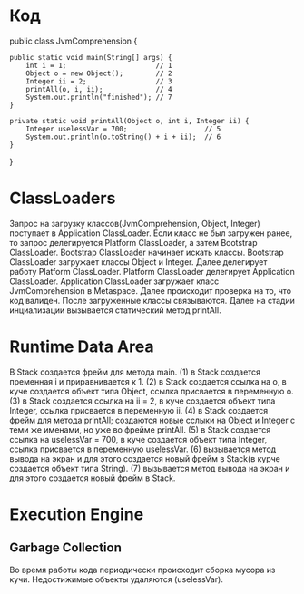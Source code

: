 # Код

public class JvmComprehension {

    public static void main(String[] args) {
        int i = 1;                      // 1
        Object o = new Object();        // 2
        Integer ii = 2;                 // 3
        printAll(o, i, ii);             // 4
        System.out.println("finished"); // 7
    }

    private static void printAll(Object o, int i, Integer ii) {
        Integer uselessVar = 700;                   // 5
        System.out.println(o.toString() + i + ii);  // 6
    }
}

# ClassLoaders

Запрос на загрузку классов(JvmComprehension, Object, Integer) поступает в Application ClassLoader. 
Если класс не был загружен ранее, то запрос делегируется Platform ClassLoader, а затем Bootstrap ClassLoader.
Bootstrap ClassLoader начинает искать классы. 
Bootstrap ClassLoader загружает классы Object и Integer. 
Далее делегирует работу Platform ClassLoader.
Platform ClassLoader делегирует Application ClassLoader.
Application ClassLoader загружает класс JvmComprehension в Metaspace.
Далее происходит проверка на то, что код валиден.
После загруженные классы связываются. 
Далее на стадии инциализации вызывается статический метод printAll.

# Runtime Data Area

В Stack создается фрейм для метода main.
(1) в Stack создается пременная i и приравнивается к 1. 
(2) в Stack создается ссылка на o, в куче создается объект типа Object, ссылка присвается в переменную o.
(3) в Stack создается ссылка на ii = 2, в куче создается объект типа Integer, ссылка присвается в переменную ii.
(4) в Stack создается фрейм для метода printAll; создаются новые сслыки на Object и Integer с теми же именами, но уже во фрейме printAll.
(5) в Stack создается ссылка на uselessVar = 700, в куче создается объект типа Integer, ссылка присвается в переменную uselessVar.
(6) вызывается метод вывода на экран и для этого создается новый фрейм в Stack(в курче создается объект типа String).
(7) вызывается метод вывода на экран и для этого создается новый фрейм в Stack.

# Execution Engine

## Garbage Collection

Во время работы кода периодически происходит сборка мусора из кучи.
Недостижимые объекты удаляются (uselessVar).
